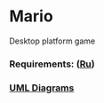 # Mario
Desktop platform game
### Requirements: ([Ru](https://github.com/PaulChukhonski/Mario/blob/master/Documentation/Requirements/Requirements.md))
### [UML Diagrams](https://github.com/PaulChukhonski/Mario/tree/master/Documentation/Diagrams)
